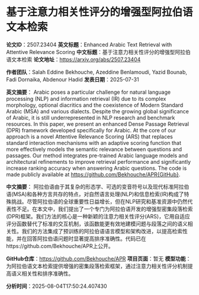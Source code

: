 # 基于注意力相关性评分的增强型阿拉伯语文本检索

**论文ID**：2507.23404
**英文标题**：Enhanced Arabic Text Retrieval with Attentive Relevance Scoring
**中文标题**：基于注意力相关性评分的增强型阿拉伯语文本检索
**论文地址**：https://arxiv.org/abs/2507.23404

**作者团队**：Salah Eddine Bekhouche, Azeddine Benlamoudi, Yazid Bounab, Fadi Dornaika, Abdenour Hadid
**发表日期**：2025-07-31

**英文摘要**：
Arabic poses a particular challenge for natural language processing (NLP) and
information retrieval (IR) due to its complex morphology, optional diacritics
and the coexistence of Modern Standard Arabic (MSA) and various dialects.
Despite the growing global significance of Arabic, it is still underrepresented
in NLP research and benchmark resources. In this paper, we present an enhanced
Dense Passage Retrieval (DPR) framework developed specifically for Arabic. At
the core of our approach is a novel Attentive Relevance Scoring (ARS) that
replaces standard interaction mechanisms with an adaptive scoring function that
more effectively models the semantic relevance between questions and passages.
Our method integrates pre-trained Arabic language models and architectural
refinements to improve retrieval performance and significantly increase ranking
accuracy when answering Arabic questions. The code is made publicly available
at https://github.com/Bekhouche/APR{GitHub}.

**中文摘要**：
阿拉伯语由于其复杂的形态学、可选的变音符号以及现代标准阿拉伯语(MSA)和各种方言共存的特点，对自然语言处理(NLP)和信息检索(IR)构成了特殊挑战。尽管阿拉伯语的全球重要性日益增长，但在NLP研究和基准资源中仍然代表性不足。在本文中，我们提出了一个专门为阿拉伯语开发的增强型密集段落检索(DPR)框架。我们方法的核心是一种新颖的注意力相关性评分(ARS)，它用自适应评分函数替代了标准的交互机制，该函数能更有效地建模问题与段落之间的语义相关性。我们的方法集成了预训练的阿拉伯语语言模型和架构改进，以提高检索性能，并在回答阿拉伯语问题时显著提高排序准确性。代码已在https://github.com/Bekhouche/APR上公开。

**GitHub仓库**：https://github.com/Bekhouche/APR
**项目页面**：暂无
**模型功能**：为阿拉伯语文本检索提供增强的密集段落检索框架，通过注意力相关性评分机制提高语义相关性和排序准确性。

**分析时间**：2025-08-04T17:50:24.407430
